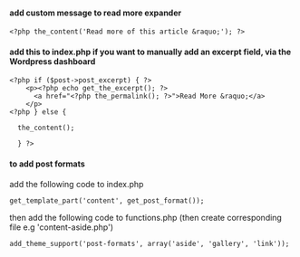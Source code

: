 #### add custom message to read more expander
``` 
<?php the_content('Read more of this article &raquo;'); ?>
```

#### add this to index.php if you want to manually add an excerpt field, via the Wordpress dashboard
```
<?php if ($post->post_excerpt) { ?>
    <p><?php echo get_the_excerpt(); ?>
      <a href="<?php the_permalink(); ?>">Read More &raquo;</a>
    </p>
<?php } else {

  the_content();

  } ?>
```

#### to add post formats
add the following code to index.php
```
get_template_part('content', get_post_format());  
```
then add the following code to functions.php (then create corresponding file e.g 'content-aside.php')
```
add_theme_support('post-formats', array('aside', 'gallery', 'link')); 
```


